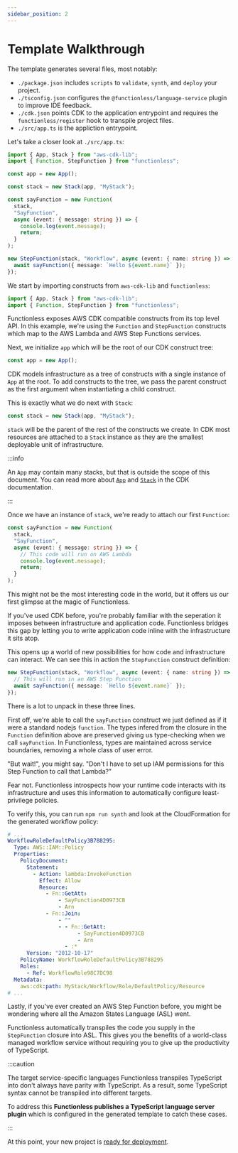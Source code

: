 ```yaml
---
sidebar_position: 2
---
```


# Template Walkthrough

The template generates several files, most notably:

- `./package.json` includes `scripts` to `validate`, `synth`, and `deploy` your project.
- `./tsconfig.json` configures the `@functionless/language-service` plugin to improve IDE feedback.
- `./cdk.json` points CDK to the application entrypoint and requires the `functionless/register` hook to transpile project files.
- `./src/app.ts` is the appliction entrypoint.

Let's take a closer look at `./src/app.ts`:

```typescript
import { App, Stack } from "aws-cdk-lib";
import { Function, StepFunction } from "functionless";

const app = new App();

const stack = new Stack(app, "MyStack");

const sayFunction = new Function(
  stack,
  "SayFunction",
  async (event: { message: string }) => {
    console.log(event.message);
    return;
  }
);

new StepFunction(stack, "Workflow", async (event: { name: string }) => {
  await sayFunction({ message: `Hello ${event.name}` });
});
```

We start by importing constructs from `aws-cdk-lib` and `functionless`:

```typescript
import { App, Stack } from "aws-cdk-lib";
import { Function, StepFunction } from "functionless";
```

Functionless exposes AWS CDK compatible constructs from its top level API.
In this example, we're using the `Function` and `StepFunction` constructs which map to the AWS Lambda and AWS Step Functions services.

Next, we initialize `app` which will be the root of our CDK construct tree:

```typescript
const app = new App();
```

CDK models infrastructure as a tree of constructs with a single instance of `App` at the root.
To add constructs to the tree, we pass the parent construct as the first argument when instantiating a child construct.

This is exactly what we do next with `Stack`:

```typescript
const stack = new Stack(app, "MyStack");
```

`stack` will be the parent of the rest of the constructs we create.
In CDK most resources are attached to a `Stack` instance as they are the smallest deployable unit of infrastructure.

:::info

An `App` may contain many stacks, but that is outside the scope of this document.
You can read more about [`App`][cdk-app] and [`Stack`][cdk-stack] in the CDK documentation.

:::

Once we have an instance of `stack`, we're ready to attach our first `Function`:

```typescript
const sayFunction = new Function(
  stack,
  "SayFunction",
  async (event: { message: string }) => {
    // This code will run on AWS Lambda
    console.log(event.message);
    return;
  }
);
```

This might not be the most interesting code in the world, but it offers us our first glimpse at the magic of Functionless.

If you've used CDK before, you're probably familiar with the seperation it imposes between infrastructure and application code.
Functionless bridges this gap by letting you to write application code inline with the infrastructure it sits atop.

This opens up a world of new possibilities for how code and infrastructure can interact.
We can see this in action the `StepFunction` construct definition:

```typescript
new StepFunction(stack, "Workflow", async (event: { name: string }) => {
  // This will run in an AWS Step Function
  await sayFunction({ message: `Hello ${event.name}` });
});
```

There is a lot to unpack in these three lines.

First off, we're able to call the `sayFunction` construct we just defined as if it were a standard nodejs `function`.
The types infered from the closure in the `Function` definition above are preserved giving us type-checking when we call `sayFunction`.
In Functionless, types are maintained across service boundaries, removing a whole class of user error.

"But wait!", you might say. "Don't I have to set up IAM permissions for this Step Function to call that Lambda?"

Fear not.
Functionless introspects how your runtime code interacts with its infrastructure and uses this information to automatically configure least-privilege policies.

To verify this, you can run `npm run synth` and look at the CloudFormation for the generated workflow policy:

```yaml
# ...
WorkflowRoleDefaultPolicy3B788295:
  Type: AWS::IAM::Policy
  Properties:
    PolicyDocument:
      Statement:
        - Action: lambda:InvokeFunction
          Effect: Allow
          Resource:
            - Fn::GetAtt:
                - SayFunction4D0973CB
                - Arn
            - Fn::Join:
                - ""
                - - Fn::GetAtt:
                      - SayFunction4D0973CB
                      - Arn
                  - :*
      Version: "2012-10-17"
    PolicyName: WorkflowRoleDefaultPolicy3B788295
    Roles:
      - Ref: WorkflowRole98C7DC98
  Metadata:
    aws:cdk:path: MyStack/Workflow/Role/DefaultPolicy/Resource
# ...
```

Lastly, if you've ever created an AWS Step Function before, you might be wondering where all the Amazon States Language (ASL) went.

Functionless automatically transpiles the code you supply in the `StepFunction` closure into ASL.
This gives you the benefits of a world-class managed workflow service without requiring you to give up the productivity of TypeScript.

:::caution

The target service-specific languages Functionless transpiles TypeScript into don't always have parity with TypeScript.
As a result, some TypeScript syntax cannot be transpiled into different targets.

To address this **Functionless publishes a TypeScript language server plugin** which is configured in the generated template to catch these cases.

:::

At this point, your new project is [ready for deployment](./deploy-project).

[cdk-app]: https://docs.aws.amazon.com/cdk/v2/guide/apps.html
[cdk-stack]: https://docs.aws.amazon.com/cdk/v2/guide/stacks.html
